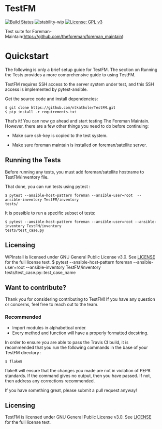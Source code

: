 TestFM
=========

[![Build Status](https://travis-ci.org/ntkathole/TestFM.svg?branch=master)](https://travis-ci.org/ntkathole/TestFM) ![stability-wip](https://img.shields.io/badge/stability-work_in_progress-lightgrey.svg) [![License: GPL v3](https://img.shields.io/badge/License-GPL%20v3-blue.svg)](https://www.gnu.org/licenses/gpl-3.0) 

Test suite for Foreman-Maintain(https://github.com/theforeman/foreman_maintain)

# Quickstart

The following is only a brief setup guide for TestFM.
The section on Running the Tests provides a more comprehensive guide to using
TestFM.

TestFM requires SSH access to the server system under test, and this SSH access
is implemented by pytest-ansible.

Get the source code and install dependencies:

    $ git clone https://github.com/ntkathole/TestFM.git
    $ pip install -r requirements.txt

That’s it! You can now go ahead and start testing The Foreman Maintain.
However, there are a few other things you need to do before continuing:

- Make sure ssh-key is copied to the test system.

- Make sure foreman maintain is installed on foreman/satellite server.

## Running the Tests

Before running any tests, you must add foreman/satellite hostname to
TestFM/inventory file.

That done, you can run tests using pytest :

    $ pytest --ansible-host-pattern foreman --ansible-user=root  --ansible-inventory TestFM/inventory
    tests/

It is possible to run a specific subset of tests:

    $ pytest --ansible-host-pattern foreman --ansible-user=root --ansible-inventory TestFM/inventory
    tests/test_case.py

## Licensing

WPInstall is licensed under GNU General Public License v3.0. See [LICENSE](https://github.com/bhavin192/wpinstall/blob/master/LICENSE) for the full license text.
    $ pytest --ansible-host-pattern foreman --ansible-user=root  --ansible-inventory TestFM/inventory
    tests/test_case.py::test_case_name

## Want to contribute?

Thank you for considering contributing to TestFM! If you have any
question or concerns, feel free to reach out to the team.

### Recommended

- Import modules in alphabetical order.
- Every method and function will have a properly formatted docstring.


In order to ensure you are able to pass the Travis CI build,
it is recommended that you run the following commands in the base of your
TestFM directory :

    $ flake8

flake8 will ensure that the changes you made are not in violation of PEP8
standards. If the command gives no output, then you have passed. If not, then
address any corrections recommended.

If you have something great, please submit a pull request anyway!

## Licensing

TestFM is licensed under GNU General Public License v3.0. See [LICENSE](https://github.com/ntkathole/TestFM/blob/master/LICENSE) for the full license text.

